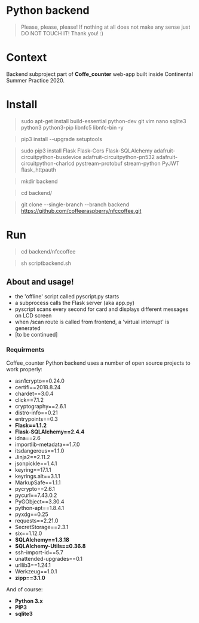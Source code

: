 # Python backend
> Please, please, please! If nothing at all does not make any sense just DO NOT TOUCH IT! Thank you! :)

# Context

Backend subproject part of **Coffe_counter** web-app built inside Continental Summer Practice 2020. 

# Install

> sudo apt-get install build-essential python-dev git vim nano sqlite3 python3 python3-pip libnfc5 libnfc-bin -y

> pip3 install --upgrade setuptools

> sudo pip3 install Flask Flask-Cors Flask-SQLAlchemy adafruit-circuitpython-busdevice adafruit-circuitpython-pn532 adafruit-circuitpython-charlcd pystream-protobuf stream-python PyJWT flask_httpauth

>mkdir backend

>cd backend/

> git clone --single-branch --branch backend https://github.com/coffeeraspberry/nfccoffee.git

# Run

> cd backend/nfccoffee

> sh scriptbackend.sh

## About and usage!
  * the 'offline' script called pyscript.py starts 
  * a subprocess calls the Flask server (aka app.py)
  * pyscript scans every second for card and displays different messages on LCD screen
  * when /scan route is called from frontend, a 'virtual interrupt' is generated
  * [to be continued]

### Requirments

Coffee_counter Python backend uses a number of open source projects to work properly:

* asn1crypto==0.24.0
* certifi==2018.8.24
* chardet==3.0.4
* click==7.1.2
* cryptography==2.6.1
* distro-info==0.21
* entrypoints==0.3
* **Flask==1.1.2**
* **Flask-SQLAlchemy==2.4.4**
* idna==2.6
* importlib-metadata==1.7.0
* itsdangerous==1.1.0
* Jinja2==2.11.2
* jsonpickle==1.4.1
* keyring==17.1.1
* keyrings.alt==3.1.1
* MarkupSafe==1.1.1
* pycrypto==2.6.1
* pycurl==7.43.0.2
* PyGObject==3.30.4
* python-apt==1.8.4.1
* pyxdg==0.25
* requests==2.21.0
* SecretStorage==2.3.1
* six==1.12.0
* **SQLAlchemy==1.3.18**
* **SQLAlchemy-Utils==0.36.8**
* ssh-import-id==5.7
* unattended-upgrades==0.1
* urllib3==1.24.1
* Werkzeug==1.0.1
* **zipp==3.1.0**

And of course:
* **Python 3.x**
* **PIP3**
* **sqlite3**
